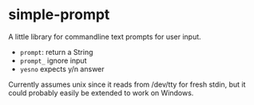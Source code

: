 # simple-prompt

A little library for commandline text prompts for user input.

- `prompt`: return a String
- `prompt_` ignore input
- `yesno` expects y/n answer

Currently assumes unix since it reads from /dev/tty for fresh stdin,
but it could probably easily be extended to work on Windows.
